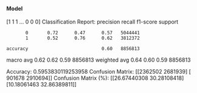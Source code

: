 #### Model
[1 1 1 ... 0 0 0]
Classification Report:
              precision    recall  f1-score   support

           0       0.72      0.47      0.57   5044441
           1       0.52      0.76      0.62   3812372

    accuracy                           0.60   8856813
   macro avg       0.62      0.62      0.59   8856813
weighted avg       0.64      0.60      0.59   8856813

Accuracy: 0.5953830119253958
Confusion Matrix:
[[2362502 2681939]
 [ 901678 2910694]]
Confusion Matrix (%):
[[26.67440308 30.28108418]
 [10.18061463 32.86389811]]
